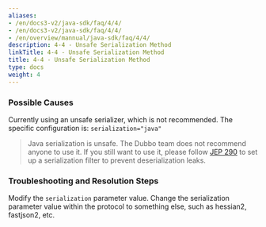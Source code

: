 ```yaml
---
aliases:
- /en/docs3-v2/java-sdk/faq/4/4/
- /en/docs3-v2/java-sdk/faq/4/4/
- /en/overview/mannual/java-sdk/faq/4/4/
description: 4-4 - Unsafe Serialization Method
linkTitle: 4-4 - Unsafe Serialization Method
title: 4-4 - Unsafe Serialization Method
type: docs
weight: 4
---
```







### Possible Causes

Currently using an unsafe serializer, which is not recommended. The specific configuration is: `serialization="java"`

> Java serialization is unsafe. The Dubbo team does not recommend anyone to use it. If you still want to use it, please follow [JEP 290](https://openjdk.java.net/jeps/290) to set up a serialization filter to prevent deserialization leaks.

### Troubleshooting and Resolution Steps

Modify the `serialization` parameter value. Change the serialization parameter value within the protocol to something else, such as hessian2, fastjson2, etc.

